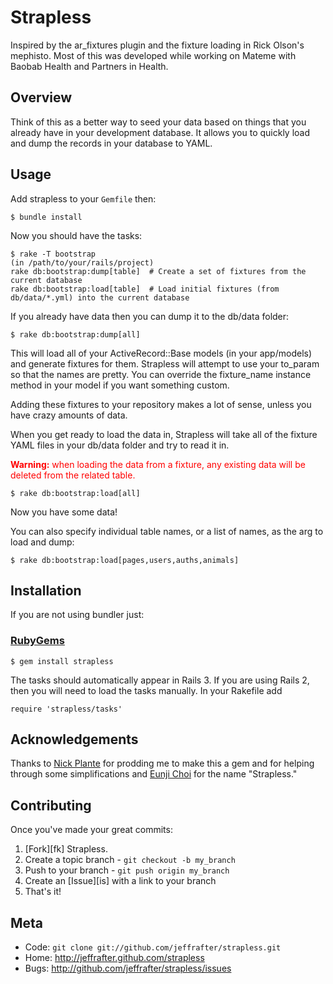 Strapless
=========

Inspired by the ar\_fixtures plugin and the fixture loading in Rick Olson's
mephisto. Most of this was developed while working on Mateme with
Baobab Health and Partners in Health.

Overview
--------

Think of this as a better way to seed your data based on things that you
already have in your development database. It allows you to quickly load
and dump the records in your database to YAML.

Usage
-----

Add strapless to your <code>Gemfile</code> then:

    $ bundle install

Now you should have the tasks:

    $ rake -T bootstrap
    (in /path/to/your/rails/project)
    rake db:bootstrap:dump[table]  # Create a set of fixtures from the current database
    rake db:bootstrap:load[table]  # Load initial fixtures (from db/data/*.yml) into the current database

If you already have data then you can dump it to the db/data folder:

    $ rake db:bootstrap:dump[all]

This will load all of your ActiveRecord::Base models (in your app/models) and
generate fixtures for them. Strapless will attempt to use your to\_param so that
the names are pretty. You can override the fixture\_name instance method in your
model if you want something custom.

Adding these fixtures to your repository makes a lot of sense, unless you have
crazy amounts of data.

When you get ready to load the data in, Strapless will take all of the fixture
YAML files in your db/data folder and try to read it in.

<span style='color:red'><strong>Warning:</strong> when loading the data from a
fixture, any existing data will be deleted from the related table.</span>

    $ rake db:bootstrap:load[all]

Now you have some data!

You can also specify individual table names, or a list of names, as the arg to load and dump:

    $ rake db:bootstrap:load[pages,users,auths,animals]

Installation
------------

If you are not using bundler just:

### [RubyGems](http://rubygems.org/)

    $ gem install strapless


The tasks should automatically appear in Rails 3. If you are using Rails 2, then
you will need to load the tasks manually. In your Rakefile add

    require 'strapless/tasks'

Acknowledgements
----------------

Thanks to [Nick Plante](http://twitter.com/zapnap) for prodding me to make this a
gem and for helping through some simplifications and [Eunji Choi](http://twitter.com/angelicism)
for the name "Strapless."

Contributing
------------

Once you've made your great commits:

1. [Fork][fk] Strapless.
2. Create a topic branch - `git checkout -b my_branch`
3. Push to your branch - `git push origin my_branch`
4. Create an [Issue][is] with a link to your branch
5. That's it!

Meta
----

* Code: `git clone git://github.com/jeffrafter/strapless.git`
* Home: <http://jeffrafter.github.com/strapless>
* Bugs: <http://github.com/jeffrafter/strapless/issues>
